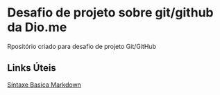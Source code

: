 # Desafio de projeto sobre git/github da Dio.me
Rpositório criado para desafio de projeto Git/GitHub

## Links Úteis
[Síntaxe Basica Markdown](https://www.markdownguide.org/basic-syntax)
